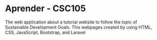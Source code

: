 # Aprender - CSC105
The web application about a tutorial website to follow the topic of Sustainable Development Goals. This webpages created by using HTML, CSS, JavaScript, Bootstrap, and Laravel
